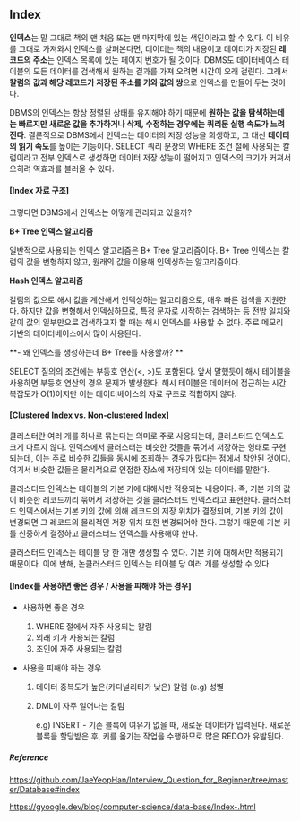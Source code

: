 ## Index

**인덱스**는 말 그대로 책의 맨 처음 또는 맨 마지막에 있는 색인이라고 할 수 있다. 이 비유를 그대로 가져와서 인덱스를 살펴본다면, 데이터는 책의 내용이고 데이터가 저장된 **레코드의 주소**는 인덱스 목록에 있는 페이지 번호가 될 것이다. DBMS도 데이터베이스 테이블의 모든 데이터를 검색해서 원하는 결과를 가져 오려면 시간이 오래 걸린다. 그래서 **칼럼의 값과 해당 레코드가 저장된 주소를 키와 값의 쌍**으로 인덱스를 만들어 두는 것이다.

DBMS의 인덱스는 항상 정렬된 상태를 유지해야 하기 때문에 **원하는 값을 탐색하는데는 빠르지만 새로운 값을 추가하거나 삭제, 수정하는 경우에는 쿼리문 실행 속도가 느려진다**. 결론적으로 DBMS에서 인덱스는 데이터의 저장 성능을 희생하고, 그 대신 **데이터의 읽기 속도**를 높이는 기능이다. SELECT 쿼리 문장의 WHERE 조건 절에 사용되는 칼럼이라고 전부 인덱스로 생성하면 데이터 저장 성능이 떨어지고 인덱스의 크기가 커져서 오히려 역효과를 불러올 수 있다.



#### [Index 자료 구조]

그렇다면 DBMS에서 인덱스는 어떻게 관리되고 있을까?



**B+ Tree 인덱스 알고리즘**

일반적으로 사용되는 인덱스 알고리즘은 B+ Tree 알고리즘이다. B+ Tree 인덱스는 칼럼의 값을 변형하지 않고, 원래의 값을 이용해 인덱싱하는 알고리즘이다.

**Hash 인덱스 알고리즘**

칼럼의 값으로 해시 값을 계산해서 인덱싱하는 알고리즘으로, 매우 빠른 검색을 지원한다. 하지만 값을 변형해서 인덱싱하므로, 특정 문자로 시작하는 검색하는 등 전방 일치와 같이 값의 일부만으로 검색하고자 할 때는 해시 인덱스를 사용할 수 없다. 주로 메모리 기반의 데이터베이스에서 많이 사용된다.



**- 왜 인덱스를 생성하는데 B+ Tree를 사용할까? **

SELECT 질의의 조건에는 부등호 연산(<, >)도 포함된다. 앞서 말했듯이 해시 테이블을 사용하면 부등호 연산의 경우 문제가 발생한다. 해시 테이블은 데이터에 접근하는 시간 복잡도가 O(1)이지만 이는 데이터베이스의 자료 구조로 적합하지 않다.



#### [Clustered Index vs. Non-clustered Index]

클러스터란 여러 개를 하나로 묶는다는 의미로 주로 사용되는데, 클러스터드 인덱스도 크게 다르지 않다. 인덱스에서 클러스터는 비슷한 것들을 묶어서 저장하는 형태로 구현되는데, 이는 주로 비슷한 값들을 동시에 조회하는 경우가 많다는 점에서 착안된 것이다. 여기서 비슷한 값들은 물리적으로 인접한 장소에 저장되어 있는 데이터를 말한다.

클러스터드 인덱스는 테이블의 기본 키에 대해서만 적용되는 내용이다. 즉, 기본 키의 값이 비슷한 레코드끼리 묶어서 저장하는 것을 클러스터드 인덱스라고 표현한다. 클러스터드 인덱스에서는 기본 키의 값에 의해 레코드의 저장 위치가 결정되며, 기본 키의 값이 변경되면 그 레코드의 물리적인 저장 위치 또한 변경되어야 한다. 그렇기 때문에 기본 키를 신중하게 결정하고 클러스터드 인덱스를 사용해야 한다.

클러스터드 인덱스는 테이블 당 한 개만 생성할 수 있다. 기본 키에 대해서만 적용되기 때문이다. 이에 반해, 논클러스터드 인덱스는 테이블 당 여러 개를 생성할 수 있다.



#### [Index를 사용하면 좋은 경우 / 사용을 피해야 하는 경우]

- 사용하면 좋은 경우

  1. WHERE 절에서 자주 사용되는 칼럼
  2. 외래 키가 사용되는 칼럼
  3. 조인에 자주 사용되는 칼럼

- 사용을 피해야 하는 경우

  1. 데이터 중복도가 높은(카디널리티가 낮은) 칼럼 (e.g) 성별

  2. DML이 자주 일어나는 칼럼

     e.g) INSERT - 기존 블록에 여유가 없을 때, 새로운 데이터가 입력된다. 새로운 블록을 할당받은 후, 키를 옮기는 작업을 수행하므로 많은 REDO가 유발된다.











##### Reference

https://github.com/JaeYeopHan/Interview_Question_for_Beginner/tree/master/Database#index

https://gyoogle.dev/blog/computer-science/data-base/Index-.html